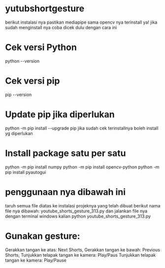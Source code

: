 # yutubshortgesture
berikut instalasi nya
pastikan mediapipe sama opencv nya terinstall ya!
jika sudah menginstall nya coba dicek dulu dengan cara ini
# Cek versi Python
python --version
# Cek versi pip
pip --version
# Update pip jika diperlukan
python -m pip install --upgrade pip
jika sudah cek terinstallnya boleh install yg diperlukan
# Install package satu per satu
python -m pip install numpy
python -m pip install opencv-python
python -m pip install pyautogui
# penggunaan nya dibawah ini
taruh semua file diatas ke instalasi projeknya yang telah dibuat
berikut nama file nya dibawah:
youtube_shorts_gesture_313.py
dan jalankan file nya dengan terminal windows kalian
python youtube_shorts_gesture_313.py
# Gunakan gesture:
Gerakkan tangan ke atas: Next Shorts, Gerakkan tangan ke bawah: Previous Shorts, Tunjukkan telapak tangan ke kamera: Play/Paus
Tunjukkan telapak tangan ke kamera: Play/Pause

